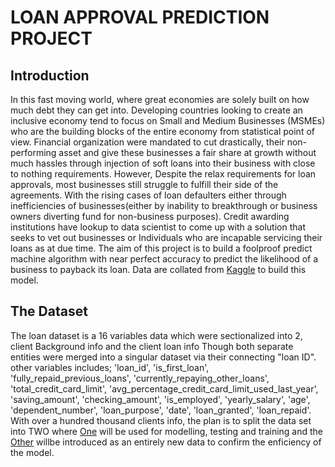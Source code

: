 # LOAN APPROVAL PREDICTION PROJECT

## Introduction
In this fast moving world, where great economies are solely built on how much debt they can get into. Developing countries looking to create an inclusive economy tend to focus on Small and Medium Businesses (MSMEs) who are the building blocks of the entire economy from statistical point of view.  Financial organization were mandated to cut drastically, their non-performing asset and give these businesses a fair share at growth without much hassles through injection of soft loans into their business with close to nothing requirements. 
However, Despite the relax requirements for loan approvals, most businesses still struggle to fulfill their side of the agreements. With the rising cases of loan defaulters either through inefficiencies of businesses(either by inability to breakthrough or business owners diverting fund for non-business purposes). Credit awarding institutions have lookup to data scientist to come up with a solution that seeks to vet out businesses or Individuals who are incapable servicing their loans as at due time. 
The aim of this project is to build a foolproof predict machine algorithm with near perfect accuracy to predict the likelihood of a business to payback its loan. Data are collated from [Kaggle](https://www.kaggle.com/code/ashutosh3060/loan-approval-strategy-model/data) to build this model.

## The Dataset
The loan dataset is a 16 variables data which were sectionalized into 2, client Background info and the client loan info Though both separate entities were merged into a singular dataset via their connecting "loan ID". other variables includes; 'loan_id', 'is_first_loan', 'fully_repaid_previous_loans', 'currently_repaying_other_loans', 'total_credit_card_limit', 'avg_percentage_credit_card_limit_used_last_year', 'saving_amount', 'checking_amount', 'is_employed', 'yearly_salary', 'age', 'dependent_number', 'loan_purpose', 'date', 'loan_granted', 'loan_repaid'. With over a hundred thousand clients info, the plan is to split the data set into TWO where [One](https://github.com/Kile-kun/Data_Analysis-Projects/blob/main/Loan%20Approval%20Prediction%20Project/Loan%20Data1.csv) will be used for modelling, testing and training and the [Other](https://github.com/Kile-kun/Data_Analysis-Projects/blob/main/Loan%20Approval%20Prediction%20Project/Loan%20Data2.csv) willbe introduced as an entirely new data to confirm the enficiency of the model.
